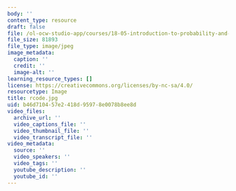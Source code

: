 ```yaml
---
body: ''
content_type: resource
draft: false
file: /ol-ocw-studio-app/courses/18-05-introduction-to-probability-and-statistics-spring-2014/rcode.jpg
file_size: 81893
file_type: image/jpeg
image_metadata:
  caption: ''
  credit: ''
  image-alt: ''
learning_resource_types: []
license: https://creativecommons.org/licenses/by-nc-sa/4.0/
resourcetype: Image
title: rcode.jpg
uid: b46d7104-57e2-418d-9597-8e0078b8ee8d
video_files:
  archive_url: ''
  video_captions_file: ''
  video_thumbnail_file: ''
  video_transcript_file: ''
video_metadata:
  source: ''
  video_speakers: ''
  video_tags: ''
  youtube_description: ''
  youtube_id: ''
---
```

